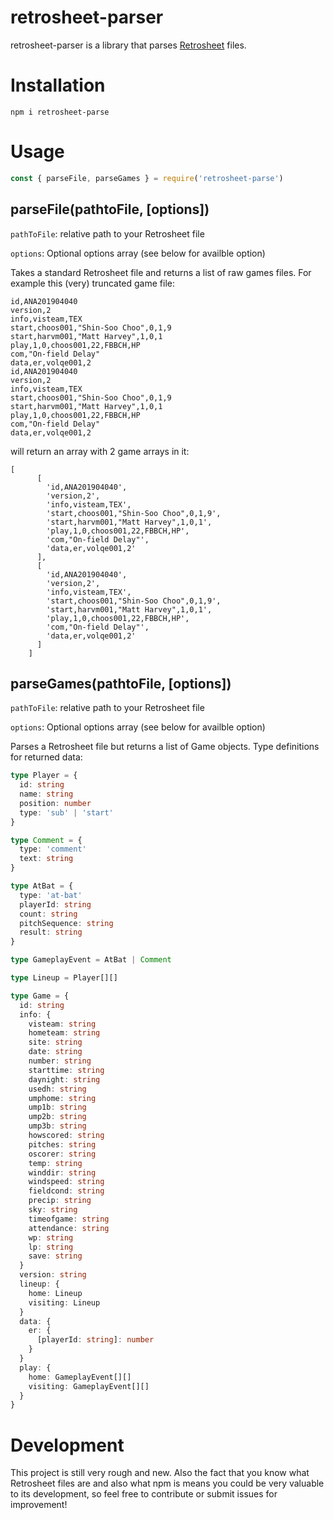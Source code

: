 # retrosheet-parser

retrosheet-parser is a library that parses [Retrosheet](https://www.retrosheet.org/) files.

# Installation

`npm i retrosheet-parse`

# Usage

```ts
const { parseFile, parseGames } = require('retrosheet-parse')
```

## parseFile(pathtoFile, [options])

`pathToFile`: relative path to your Retrosheet file

`options`: Optional options array (see below for availble option)

Takes a standard Retrosheet file and returns a list of raw games files. For example this (very) truncated game file:

```
id,ANA201904040
version,2
info,visteam,TEX
start,choos001,"Shin-Soo Choo",0,1,9
start,harvm001,"Matt Harvey",1,0,1
play,1,0,choos001,22,FBBCH,HP
com,"On-field Delay"
data,er,volqe001,2
id,ANA201904040
version,2
info,visteam,TEX
start,choos001,"Shin-Soo Choo",0,1,9
start,harvm001,"Matt Harvey",1,0,1
play,1,0,choos001,22,FBBCH,HP
com,"On-field Delay"
data,er,volqe001,2
```

will return an array with 2 game arrays in it:

```
[
      [
        'id,ANA201904040',
        'version,2',
        'info,visteam,TEX',
        'start,choos001,"Shin-Soo Choo",0,1,9',
        'start,harvm001,"Matt Harvey",1,0,1',
        'play,1,0,choos001,22,FBBCH,HP',
        'com,"On-field Delay"',
        'data,er,volqe001,2'
      ],
      [
        'id,ANA201904040',
        'version,2',
        'info,visteam,TEX',
        'start,choos001,"Shin-Soo Choo",0,1,9',
        'start,harvm001,"Matt Harvey",1,0,1',
        'play,1,0,choos001,22,FBBCH,HP',
        'com,"On-field Delay"',
        'data,er,volqe001,2'
      ]
    ]
```

## parseGames(pathtoFile, [options])

`pathToFile`: relative path to your Retrosheet file

`options`: Optional options array (see below for availble option)

Parses a Retrosheet file but returns a list of Game objects. Type definitions for returned data:

```ts
type Player = {
  id: string
  name: string
  position: number
  type: 'sub' | 'start'
}

type Comment = {
  type: 'comment'
  text: string
}

type AtBat = {
  type: 'at-bat'
  playerId: string
  count: string
  pitchSequence: string
  result: string
}

type GameplayEvent = AtBat | Comment

type Lineup = Player[][]

type Game = {
  id: string
  info: {
    visteam: string
    hometeam: string
    site: string
    date: string
    number: string
    starttime: string
    daynight: string
    usedh: string
    umphome: string
    ump1b: string
    ump2b: string
    ump3b: string
    howscored: string
    pitches: string
    oscorer: string
    temp: string
    winddir: string
    windspeed: string
    fieldcond: string
    precip: string
    sky: string
    timeofgame: string
    attendance: string
    wp: string
    lp: string
    save: string
  }
  version: string
  lineup: {
    home: Lineup
    visiting: Lineup
  }
  data: {
    er: {
      [playerId: string]: number
    }
  }
  play: {
    home: GameplayEvent[][]
    visiting: GameplayEvent[][]
  }
}
```

# Development

This project is still very rough and new. Also the fact that you know what Retrosheet files are and also what npm is means you could be very valuable to its development, so feel free to contribute or submit issues for improvement!
